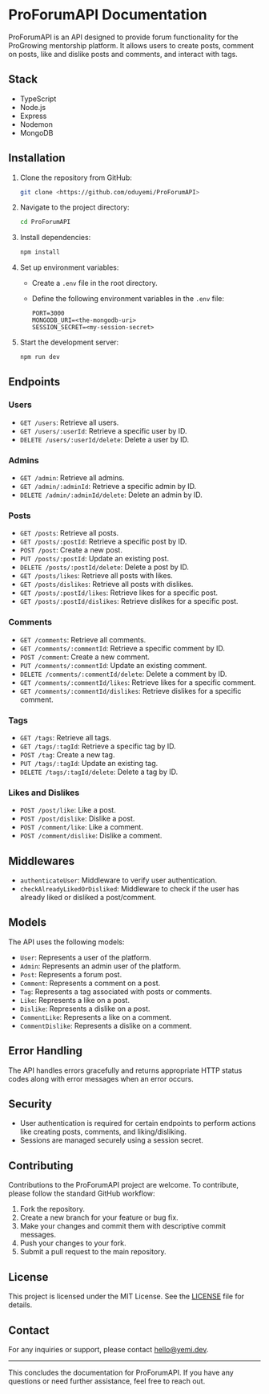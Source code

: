 # ProForumAPI Documentation

ProForumAPI is an API designed to provide forum functionality for the ProGrowing mentorship platform. It allows users to create posts, comment on posts, like and dislike posts and comments, and interact with tags.

## Stack

- TypeScript
- Node.js
- Express
- Nodemon
- MongoDB

## Installation

1. Clone the repository from GitHub:

   ```bash
   git clone <https://github.com/oduyemi/ProForumAPI>
   ```

2. Navigate to the project directory:

   ```bash
   cd ProForumAPI
   ```

3. Install dependencies:

   ```bash
   npm install
   ```

4. Set up environment variables:
   - Create a `.env` file in the root directory.
   - Define the following environment variables in the `.env` file:

     ```plaintext
     PORT=3000
     MONGODB_URI=<the-mongodb-uri>
     SESSION_SECRET=<my-session-secret>
     ```

5. Start the development server:

   ```bash
   npm run dev
   ```

## Endpoints

### Users

- `GET /users`: Retrieve all users.
- `GET /users/:userId`: Retrieve a specific user by ID.
- `DELETE /users/:userId/delete`: Delete a user by ID.

### Admins

- `GET /admin`: Retrieve all admins.
- `GET /admin/:adminId`: Retrieve a specific admin by ID.
- `DELETE /admin/:adminId/delete`: Delete an admin by ID.

### Posts

- `GET /posts`: Retrieve all posts.
- `GET /posts/:postId`: Retrieve a specific post by ID.
- `POST /post`: Create a new post.
- `PUT /posts/:postId`: Update an existing post.
- `DELETE /posts/:postId/delete`: Delete a post by ID.
- `GET /posts/likes`: Retrieve all posts with likes.
- `GET /posts/dislikes`: Retrieve all posts with dislikes.
- `GET /posts/:postId/likes`: Retrieve likes for a specific post.
- `GET /posts/:postId/dislikes`: Retrieve dislikes for a specific post.

### Comments

- `GET /comments`: Retrieve all comments.
- `GET /comments/:commentId`: Retrieve a specific comment by ID.
- `POST /comment`: Create a new comment.
- `PUT /comments/:commentId`: Update an existing comment.
- `DELETE /comments/:commentId/delete`: Delete a comment by ID.
- `GET /comments/:commentId/likes`: Retrieve likes for a specific comment.
- `GET /comments/:commentId/dislikes`: Retrieve dislikes for a specific comment.

### Tags

- `GET /tags`: Retrieve all tags.
- `GET /tags/:tagId`: Retrieve a specific tag by ID.
- `POST /tag`: Create a new tag.
- `PUT /tags/:tagId`: Update an existing tag.
- `DELETE /tags/:tagId/delete`: Delete a tag by ID.

### Likes and Dislikes

- `POST /post/like`: Like a post.
- `POST /post/dislike`: Dislike a post.
- `POST /comment/like`: Like a comment.
- `POST /comment/dislike`: Dislike a comment.

## Middlewares

- `authenticateUser`: Middleware to verify user authentication.
- `checkAlreadyLikedOrDisliked`: Middleware to check if the user has already liked or disliked a post/comment.

## Models

The API uses the following models:

- `User`: Represents a user of the platform.
- `Admin`: Represents an admin user of the platform.
- `Post`: Represents a forum post.
- `Comment`: Represents a comment on a post.
- `Tag`: Represents a tag associated with posts or comments.
- `Like`: Represents a like on a post.
- `Dislike`: Represents a dislike on a post.
- `CommentLike`: Represents a like on a comment.
- `CommentDislike`: Represents a dislike on a comment.

## Error Handling

The API handles errors gracefully and returns appropriate HTTP status codes along with error messages when an error occurs.

## Security

- User authentication is required for certain endpoints to perform actions like creating posts, comments, and liking/disliking.
- Sessions are managed securely using a session secret.

## Contributing

Contributions to the ProForumAPI project are welcome. To contribute, please follow the standard GitHub workflow:

1. Fork the repository.
2. Create a new branch for your feature or bug fix.
3. Make your changes and commit them with descriptive commit messages.
4. Push your changes to your fork.
5. Submit a pull request to the main repository.

## License

This project is licensed under the MIT License. See the [LICENSE](link-to-license-file) file for details.

## Contact

For any inquiries or support, please contact [hello@yemi.dev](mailto:hello@yemi.dev).

---

This concludes the documentation for ProForumAPI. If you have any questions or need further assistance, feel free to reach out.
